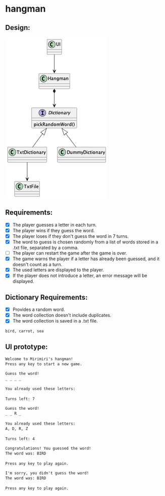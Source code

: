 # hangman
## Design: 
![design](./out/docs/design/design.png)


## Requirements: 
- [x] The player guesses a letter in each turn. 
- [x] The player wins if they guess the word. 
- [x] The player loses if they don't guess the word in 7 turns. 
- [x] The word to guess is chosen randomly from a list of words stored in a .txt file, separated by a comma.
- [ ] The player can restart the game after the game is over.
- [x] The game warns the player if a letter has already been guessed, and it doesn't count as a turn.
- [x] The used letters are displayed to the player.
- [x] If the player does not introduce a letter, an error message will be displayed.

## Dictionary Requirements: 
- [x] Provides a random word.
- [x] The word collection doesn't include duplicates.
- [x] The word collection is saved in a .txt file. 
```
bird, carrot, sea
```

## UI prototype:
```
Welcome to Mirimiri's hangman!
Press any key to start a new game.
```

```
Guess the word!
_ _ _ _

You already used these letters: 

Turns left: 7
```

```
Guess the word!
_ _ R _

You already used these letters: 
A, D, R, Z

Turns left: 4
```

```
Congratulations! You guessed the word!
The word was: BIRD

Press any key to play again.
```

```
I'm sorry, you didn't guess the word!
The word was: BIRD

Press any key to play again.
```



